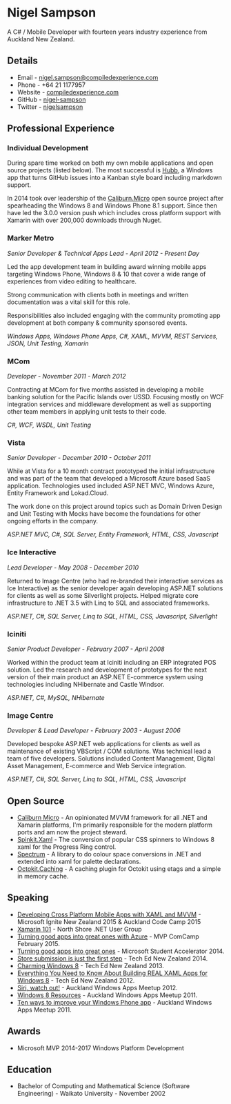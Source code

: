 # Nigel Sampson

A C# / Mobile Developer with fourteen years industry experience from Auckland New Zealand.

## Details

 - Email - nigel.sampson@compiledexperience.com
 - Phone - +64 21 1177957
 - Website - [compiledexperience.com][web]
 - GitHub - [nigel-sampson][gh]
 - Twitter - [nigelsampson][twitter]

## Professional Experience

### Individual Development

During spare time worked on both my own mobile applications and open source projects (listed below). The most successful is [Hubb][hubb], a Windows app that turns GitHub issues into a Kanban style board including markdown support.

In 2014 took over leadership of the [Caliburn.Micro][cm] open source project after spearheading the Windows 8 and Windows Phone 8.1 support. Since then have led the 3.0.0 version push which includes cross platform support with Xamarin with over 200,000 downloads through Nuget.

### Marker Metro

*Senior Developer & Technical Apps Lead - April 2012 - Present Day*

Led the app development team in building award winning mobile apps targeting Windows Phone, Windows 8 & 10 that cover a wide range of experiences from video editing to healthcare. 

Strong communication with clients both in meetings and written documentation was a vital skill for this role.

Responsibilities also included engaging with the community promoting app development at both company & community sponsored events.

*Windows Apps, Windows Phone Apps, C#, XAML, MVVM, REST Services, JSON, Unit Testing, Xamarin*

### MCom

*Developer - November 2011 - March 2012*

Contracting at MCom for five months assisted in developing a mobile banking solution for the Pacific Islands over USSD. Focusing mostly on WCF integration services and middleware development as well as supporting other team members in applying unit tests to their code.

*C#, WCF, WSDL, Unit Testing*

### Vista

*Senior Developer - December 2010 - October 2011*

While at Vista for a 10 month contract prototyped the initial infrastructure and was part of the team that developed a Microsoft Azure based SaaS application. Technologies used included ASP.NET MVC, Windows Azure, Entity Framework and Lokad.Cloud.

The work done on this project around topics such as Domain Driven Design and Unit Testing with Mocks have become the foundations for other ongoing efforts in the company.

*ASP.NET MVC, C#, SQL Server, Entity Framework, HTML, CSS, Javascript*

### Ice Interactive

*Lead Developer - May 2008 - December 2010*

Returned to Image Centre (who had re-branded their interactive services as Ice Interactive) as the senior developer again developing ASP.NET solutions for clients as well as some Silverlight projects. Helped migrate core infrastructure to .NET 3.5 with Linq to SQL and associated frameworks.

*ASP.NET, C#, SQL Server, Linq to SQL, HTML, CSS, Javascript, Silverlight*

### Iciniti

*Senior Product Developer - February 2007 - April 2008*

Worked within the product team at Iciniti including an ERP integrated POS solution. Led the research and development of prototypes for the next version of their main product an ASP.NET E-commerce system using technologies including NHibernate and Castle Windsor.

*ASP.NET, C#, MySQL, NHibernate*

### Image Centre

*Developer & Lead Developer - February 2003 - August 2006*

Developed bespoke ASP.NET web applications for clients as well as maintenance of existing VBScript / COM solutions. Was technical lead a team of five developers. Solutions included Content Management, Digital Asset Management, E-commerce and Web Service integration.

*ASP.NET, C#, SQL Server, Linq to SQL, HTML, CSS, Javascript*

## Open Source
 - [Caliburn Micro][cm] - An opinionated MVVM framework for all .NET and Xamarin platforms, I'm primarily responsible for the modern platform ports and am now the project steward.
 - [Spinkit.Xaml][sk] - The conversion of popular CSS spinners to Windows 8 xaml for the Progress Ring control.
 - [Spectrum][spec] - A library to do colour space conversions in .NET and extended into xaml for palette declarations.
 - [Octokit.Caching][caching] - A caching plugin for Octokit using etags and a simple in memory cache.

## Speaking

 - [Developing Cross Platform Mobile Apps with XAML and MVVM][crossplat] - Microsoft Ignite New Zealand 2015 & Auckland Code Camp 2015
 - [Xamarin 101][xam] - North Shore .NET User Group
 - [Turning good apps into great ones with Azure][comcamp] - MVP ComCamp February 2015.
 - [Turning good apps into great ones][msa] - Microsoft Student Accelerator 2014.
 - [Store submission is just the first step][store] - Tech Ed New Zealand 2014.
 - [Charming Windows 8][charming] - Tech Ed New Zealand 2013.
 - [Everything You Need to Know About Building REAL XAML Apps for Windows 8][xaml] - Tech Ed New Zealand 2012.
 - [Siri, watch out!][siri] - Auckland Windows Apps Meetup 2012.
 - [Windows 8 Resources][resources] - Auckland Windows Apps Meetup 2011.
 - [Ten ways to improve your Windows Phone app][improve] - Auckland Windows Apps Meetup 2011.

## Awards

 - Microsoft MVP 2014-2017 Windows Platform Development

## Education

 - Bachelor of Computing and Mathematical Science (Software Engineering) - Waikato University - November 2002

[hubb]: https://www.microsoft.com/en-nz/store/apps/hubb/9wzdncrdcv61
[crossplat]: https://channel9.msdn.com/Events/Ignite/Microsoft-Ignite-New-Zealand-2015/M347
[web]: http://compiledexperience.com
[xam]: http://1drv.ms/1OwWR5F
[gh]: https://github.com/nigel-sampson
[cm]: http://caliburnmicro.com/
[sk]: https://github.com/nigel-sampson/spinkit-xaml
[improve]: https://onedrive.live.com/redir?resid=D28A1F0AF33100D0!137&authkey=!AF8UgTHqVwS-Iro&ithint=file%2c.pptx
[resources]: https://onedrive.live.com/redir?resid=D28A1F0AF33100D0!1692&authkey=!ALAs9l0TCjhj_fU&ithint=file%2c.pptx
[siri]: https://bitbucket.org/nigel.sampson/voice-demo
[charming]: https://bitbucket.org/nigel.sampson/voice-demo
[xaml]: http://channel9.msdn.com/Events/TechEd/NewZealand/TechEd-New-Zealand-2012/APP301
[mvp]: https://mvp.microsoft.com/en-us/mvp/Nigel%20Sampson-5000468
[store]: https://channel9.msdn.com/Events/TechEd/NewZealand/2014/WIN203
[msa]: https://onedrive.live.com/redir?resid=D28A1F0AF33100D0!26511&authkey=!AFyecBy1cjKYL6E&ithint=file%2cpptx
[spec]: https://github.com/nigel-sampson/spectrum
[caching]: https://github.com/nigel-sampson/octokit.caching
[comcamp]: http://1drv.ms/1LV0nGC
[twitter]: https://twitter.com/nigelsampson